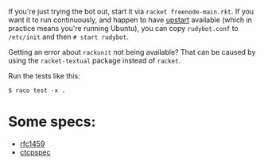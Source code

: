 If you're just trying the bot out, start it via ``racket
freenode-main.rkt``.  If you want it to run continuously, and happen
to have [upstart](http://upstart.ubuntu.com/) available (which in
practice means you're running Ubuntu), you can copy ``rudybot.conf``
to ``/etc/init`` and then ``# start rudybot``.

Getting an error about ``rackunit`` not being available?  That can be
caused by using the ``racket-textual`` package instead of ``racket``.

Run the tests like this:

    $ raco test -x .
    
# Some specs:

- [rfc1459][]
- [ctcpspec][]

[rfc1459]: http://tools.ietf.org/html/rfc1459
[ctcpspec]: http://www.irchelp.org/irchelp/rfc/ctcpspec.html
